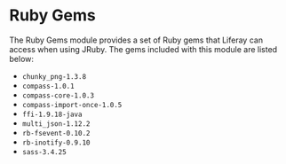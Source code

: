 # Ruby Gems

The Ruby Gems module provides a set of Ruby gems that Liferay can access when
using JRuby. The gems included with this module are listed below:

- `chunky_png-1.3.8`
- `compass-1.0.1`
- `compass-core-1.0.3`
- `compass-import-once-1.0.5`
- `ffi-1.9.18-java`
- `multi_json-1.12.2`
- `rb-fsevent-0.10.2`
- `rb-inotify-0.9.10`
- `sass-3.4.25`